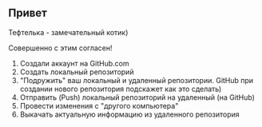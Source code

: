 ## Привет

Тефтелька - замечательный котик)

Совершенно с этим согласен!

1. Создали аккаунт на GitHub.com
2. Создать локальный репозиторий
3. "Подружить" ваш локальный и удаленный репозитории. GitHub при создании нового репозитория подскажет как это сделать)
4. Отправить (Push) локальный репозиторий на удаленный (на GitHub)
5. Провести изменения с "другого компьютера"
6. Выкачать актуальную информацию из удаленного репозитория

